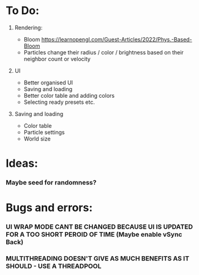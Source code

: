 # To Do:

1. Rendering:
    - Bloom https://learnopengl.com/Guest-Articles/2022/Phys.-Based-Bloom
    - Particles change their radius / color / brightness based on their neighbor count or velocity

2. UI
    - Better organised UI
    - Saving and loading
    - Better color table and adding colors
    - Selecting ready presets etc.

3. Saving and loading
    - Color table
    - Particle settings
    - World size

# Ideas:
### Maybe seed for randomness?

# Bugs and errors:
### UI WRAP MODE CANT BE CHANGED BECAUSE UI IS UPDATED FOR A TOO SHORT PEROID OF TIME (Maybe enable vSync Back)
### MULTITHREADING DOESN'T GIVE AS MUCH BENEFITS AS IT SHOULD - USE A THREADPOOL
